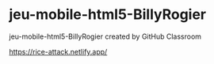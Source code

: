 # jeu-mobile-html5-BillyRogier
jeu-mobile-html5-BillyRogier created by GitHub Classroom

https://rice-attack.netlify.app/
